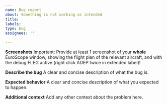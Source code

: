 ```yaml
---
name: Bug report
about: Something is not working as intended
title: 
labels:
type: bug
assignees: ''

---
```


**Screenshots**
Important: Provide at least 1 screenshot of your **whole** EuroScope window, showing the flight plan of the relevant aircraft, and with the debug FLEG active (right click ADEP twice in extended label)! 

**Describe the bug**
A clear and concise description of what the bug is.

**Expected behavior**
A clear and concise description of what you expected to happen.

**Additional context**
Add any other context about the problem here.
